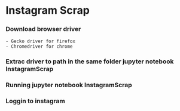 # Instagram Scrap
### Download browser driver 
	- Gecko driver for firefox
	- Chromedriver for chrome
### Extrac driver to path in the same folder jupyter notebook InstagramScrap
### Running jupyter notebook InstagramScrap
### Loggin to instagram
